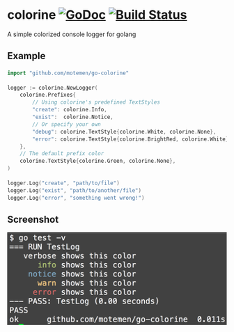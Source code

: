 colorine [![GoDoc](https://godoc.org/github.com/motemen/go-colorine?status.png)](https://godoc.org/github.com/motemen/go-colorine) [![Build Status](https://api.travis-ci.org/motemen/go-colorine.svg?branch=master)](https://travis-ci.org/motemen/go-colorine)
========

A simple colorized console logger for golang

Example
-------

```go
import "github.com/motemen/go-colorine"

logger := colorine.NewLogger(
    colorine.Prefixes{
        // Using colorine's predefined TextStyles
        "create": colorine.Info,
        "exist":  colorine.Notice,
        // Or specify your own
        "debug": colorine.TextStyle{colorine.White, colorine.None},
        "error": colorine.TextStyle{colorine.BrightRed, colorine.White},
    },
    // The default prefix color
    colorine.TextStyle{colorine.Green, colorine.None},
)

logger.Log("create", "path/to/file")
logger.Log("exist", "path/to/another/file")
logger.Log("error", "something went wrong!")
```


Screenshot
----------

![screenshot](screenshot.png)
